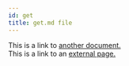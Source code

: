 ```yaml
---
id: get
title: get.md file
---
```


This is a link to [another document.](doc3.md)  
This is a link to an [external page.](http://www.example.com)
